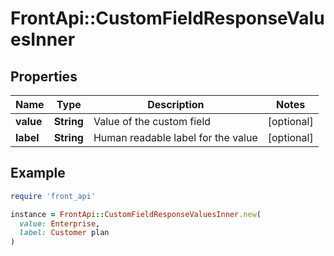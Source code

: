 # FrontApi::CustomFieldResponseValuesInner

## Properties

| Name | Type | Description | Notes |
| ---- | ---- | ----------- | ----- |
| **value** | **String** | Value of the custom field | [optional] |
| **label** | **String** | Human readable label for the value | [optional] |

## Example

```ruby
require 'front_api'

instance = FrontApi::CustomFieldResponseValuesInner.new(
  value: Enterprise,
  label: Customer plan
)
```

